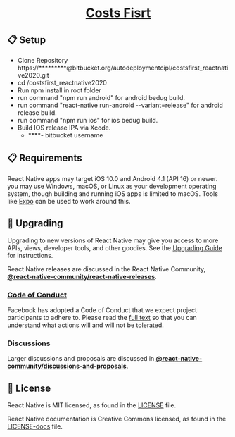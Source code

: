 <h1 align="center">
  <a href="https://www.costsfirst.com/">
    Costs Fisrt
  </a>
</h1>

## 📋 Setup

- Clone Repository https://*********@bitbucket.org/autodeploymentcipl/costsfirst_reactnative2020.git
- cd /costsfirst_reactnative2020
- Run npm install in root folder
- run command "npm run android" for android bedug build.
- run command "react-native run-android --variant=release" for android release build.
- run command "npm run ios" for ios bedug build.
- Build IOS release IPA via Xcode.
   - ****- bitbucket username





## 📋 Requirements

React Native apps may target iOS 10.0 and Android 4.1 (API 16) or newer. you may use Windows, macOS, or Linux as your development operating system, though building and running iOS apps is limited to macOS. Tools like [Expo](https://expo.io) can be used to work around this.



## 🚀 Upgrading

Upgrading to new versions of React Native may give you access to more APIs, views, developer tools, and other goodies. See the [Upgrading Guide][u] for instructions.

React Native releases are discussed in the React Native Community, [**@react-native-community/react-native-releases**][repo-releases].

[u]: https://facebook.github.io/react-native/docs/upgrading
[repo-releases]: https://github.com/react-native-community/react-native-releases

### [Code of Conduct][code]

Facebook has adopted a Code of Conduct that we expect project participants to adhere to.
Please read the [full text][code] so that you can understand what actions will and will not be tolerated.

[code]: https://code.fb.com/codeofconduct/


### Discussions

Larger discussions and proposals are discussed in [**@react-native-community/discussions-and-proposals**][repo-meta].

[repo-meta]: https://github.com/react-native-community/discussions-and-proposals

## 📄 License

React Native is MIT licensed, as found in the [LICENSE][l] file.

React Native documentation is Creative Commons licensed, as found in the [LICENSE-docs][ld] file.

[l]: https://github.com/facebook/react-native/blob/master/LICENSE
[ld]: https://github.com/facebook/react-native/blob/master/LICENSE-docs
